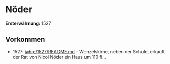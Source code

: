 # Nöder

**Ersterwähnung:** 1527

## Vorkommen
- 1527: [jahre/1527/README.md](../jahre/1527/README.md) – Wenzelskirhe, neben der Schule, erkauft
der Rat von Nicol Nöder ein Haus um 110 fl...
